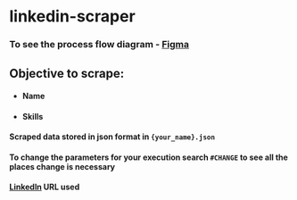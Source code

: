 # linkedin-scraper
### To see the process flow diagram - [Figma](https://www.figma.com/file/fsT0DGv6E2L32DR7xZDPlS/CollegeSpace?node-id=0%3A1) 
## Objective to scrape:
- #### Name
- #### Skills
#### Scraped data stored in json format in `{your_name}.json`
#### To change the parameters for your execution search `#CHANGE` to see all the places change is necessary
#### [LinkedIn](https://www.linkedin.com/search/results/people/?origin=FACETED_SEARCH&page=2&schoolFilter=%5B%22246006%22%5D) URL used
